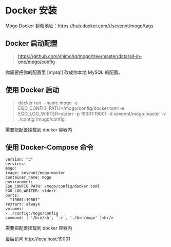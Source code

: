 # Docker 安装

Mogo Docker 镜像地址：https://hub.docker.com/r/sevennt/mogo/tags

## Docker 启动配置
> https://github.com/shimohq/mogo/tree/master/data/all-in-one/mogo/config

你需要把你的配置里 [mysql] 改成你本地 MySQL 的配置。

## 使用 Docker 启动
> docker run --name mogo -e EGO_CONFIG_PATH=/mogo/config/docker.toml -e EGO_LOG_WRITER=stderr -p 19001:19001 -d sevennt/mogo:master -v ./config:/mogo/config

需要把配置挂载到 docker 容器内

## 使用 Docker-Compose 命令
```
version: "3"
services:
mogo:
image: sevennt/mogo:master
container_name: mogo
environment:
EGO_CONFIG_PATH: /mogo/config/docker.toml
EGO_LOG_WRITER: stderr
ports:
- "19001:19001"
restart: always
volumes:
- ./config:/mogo/config
command: [ '/bin/sh', '-c', './bin/mogo' ]<br/>
```
需要把配置挂载到 docker 容器内

最后访问 http://localhost:19001



